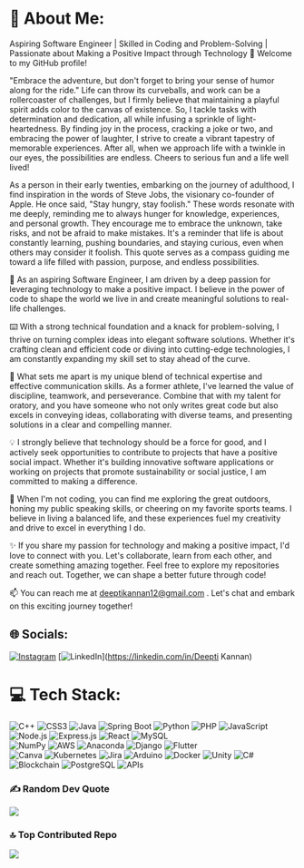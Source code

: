 # 💫 About Me:

Aspiring Software Engineer | Skilled in Coding and Problem-Solving | Passionate about Making a Positive Impact through Technology
👋 Welcome to my GitHub profile!

"Embrace the adventure, but don't forget to bring your sense of humor along for the ride." Life can throw its curveballs, and work can be a rollercoaster of challenges, but I firmly believe that maintaining a playful spirit adds color to the canvas of existence. So, I tackle tasks with determination and dedication, all while infusing a sprinkle of light-heartedness. By finding joy in the process, cracking a joke or two, and embracing the power of laughter, I strive to create a vibrant tapestry of memorable experiences. After all, when we approach life with a twinkle in our eyes, the possibilities are endless. Cheers to serious fun and a life well lived!


As a person in their early twenties, embarking on the journey of adulthood, I find inspiration in the words of Steve Jobs, the visionary co-founder of Apple. He once said, "Stay hungry, stay foolish." These words resonate with me deeply, reminding me to always hunger for knowledge, experiences, and personal growth. They encourage me to embrace the unknown, take risks, and not be afraid to make mistakes. It's a reminder that life is about constantly learning, pushing boundaries, and staying curious, even when others may consider it foolish. This quote serves as a compass guiding me toward a life filled with passion, purpose, and endless possibilities.


🚀 As an aspiring Software Engineer, I am driven by a deep passion for leveraging technology to make a positive impact. I believe in the power of code to shape the world we live in and create meaningful solutions to real-life challenges.

⌨️ With a strong technical foundation and a knack for problem-solving, I thrive on turning complex ideas into elegant software solutions. Whether it's crafting clean and efficient code or diving into cutting-edge technologies, I am constantly expanding my skill set to stay ahead of the curve.

🎯 What sets me apart is my unique blend of technical expertise and effective communication skills. As a former athlete, I've learned the value of discipline, teamwork, and perseverance. Combine that with my talent for oratory, and you have someone who not only writes great code but also excels in conveying ideas, collaborating with diverse teams, and presenting solutions in a clear and compelling manner.

💡 I strongly believe that technology should be a force for good, and I actively seek opportunities to contribute to projects that have a positive social impact. Whether it's building innovative software applications or working on projects that promote sustainability or social justice, I am committed to making a difference.

🌟 When I'm not coding, you can find me exploring the great outdoors, honing my public speaking skills, or cheering on my favorite sports teams. I believe in living a balanced life, and these experiences fuel my creativity and drive to excel in everything I do.

✨ If you share my passion for technology and making a positive impact, I'd love to connect with you. Let's collaborate, learn from each other, and create something amazing together. Feel free to explore my repositories and reach out. Together, we can shape a better future through code!

📫 You can reach me at deeptikannan12@gmail.com . Let's chat and embark on this exciting journey together!


## 🌐 Socials:
[![Instagram](https://img.shields.io/badge/Instagram-%23E4405F.svg?logo=Instagram&logoColor=white)](https://instagram.com/deepsszzz) [![LinkedIn](https://img.shields.io/badge/LinkedIn-%230077B5.svg?logo=linkedin&logoColor=white)](https://linkedin.com/in/Deepti Kannan) 

# 💻 Tech Stack:
![C++](https://img.shields.io/badge/c++-%2300599C.svg?style=for-the-badge&logo=c%2B%2B&logoColor=white) 
![CSS3](https://img.shields.io/badge/css3-%231572B6.svg?style=for-the-badge&logo=css3&logoColor=white) 
![Java](https://img.shields.io/badge/java-%23ED8B00.svg?style=for-the-badge&logo=java&logoColor=white) 
![Spring Boot](https://img.shields.io/badge/springboot-%236DB33F.svg?style=for-the-badge&logo=springboot&logoColor=white)
![Python](https://img.shields.io/badge/python-3670A0?style=for-the-badge&logo=python&logoColor=ffdd54) 
![PHP](https://img.shields.io/badge/php-%23777BB4.svg?style=for-the-badge&logo=php&logoColor=white) 
![JavaScript](https://img.shields.io/badge/javascript-%23323330.svg?style=for-the-badge&logo=javascript&logoColor=%23F7DF1E) 
![Node.js](https://img.shields.io/badge/node.js-6DA55F?style=for-the-badge&logo=node.js&logoColor=white)
![Express.js](https://img.shields.io/badge/express.js-%23404d59.svg?style=for-the-badge&logo=express&logoColor=%2361DAFB)
![React](https://img.shields.io/badge/react-%2320232a.svg?style=for-the-badge&logo=react&logoColor=%2361DAFB) 
![MySQL](https://img.shields.io/badge/mysql-%2300f.svg?style=for-the-badge&logo=mysql&logoColor=white)  
![NumPy](https://img.shields.io/badge/numpy-%23013243.svg?style=for-the-badge&logo=numpy&logoColor=white) 
![AWS](https://img.shields.io/badge/AWS-%23FF9900.svg?style=for-the-badge&logo=amazon-aws&logoColor=white) 
![Anaconda](https://img.shields.io/badge/Anaconda-%2344A833.svg?style=for-the-badge&logo=anaconda&logoColor=white) 
![Django](https://img.shields.io/badge/django-%23092E20.svg?style=for-the-badge&logo=django&logoColor=white) 
![Flutter](https://img.shields.io/badge/Flutter-%2302569B.svg?style=for-the-badge&logo=Flutter&logoColor=white)  
![Canva](https://img.shields.io/badge/Canva-%2300C4CC.svg?style=for-the-badge&logo=Canva&logoColor=white) 
![Kubernetes](https://img.shields.io/badge/kubernetes-%23326ce5.svg?style=for-the-badge&logo=kubernetes&logoColor=white) 
![Jira](https://img.shields.io/badge/jira-%230A0FFF.svg?style=for-the-badge&logo=jira&logoColor=white) 
![Arduino](https://img.shields.io/badge/-Arduino-00979D?style=for-the-badge&logo=Arduino&logoColor=white) 
![Docker](https://img.shields.io/badge/docker-%230db7ed.svg?style=for-the-badge&logo=docker&logoColor=white)
![Unity](https://img.shields.io/badge/Unity-%23000000.svg?style=for-the-badge&logo=unity&logoColor=white) 
![C#](https://img.shields.io/badge/C%23-%23239120.svg?style=for-the-badge&logo=c-sharp&logoColor=white)
![Blockchain](https://img.shields.io/badge/Blockchain-%2300C4CC.svg?style=for-the-badge&logo=blockchain&logoColor=white) 
![PostgreSQL](https://img.shields.io/badge/PostgreSQL-%23336791.svg?style=for-the-badge&logo=postgresql&logoColor=white) 
![APIs](https://img.shields.io/badge/APIs-%23007ACC.svg?style=for-the-badge&logo=api&logoColor=white)




### ✍️ Random Dev Quote
![](https://quotes-github-readme.vercel.app/api?type=horizontal&theme=radical)

### 🔝 Top Contributed Repo
![](https://github-contributor-stats.vercel.app/api?username=DeeptiKannan&limit=5&theme=radical&combine_all_yearly_contributions=true)



<!-- Proudly created with GPRM ( https://gprm.itsvg.in ) -->
